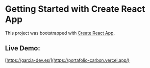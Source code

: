 # Getting Started with Create React App

This project was bootstrapped with [Create React App](https://github.com/facebook/create-react-app).

## Live Demo:

[https://garcia-dev.es/](https://portafolio-carbon.vercel.app/)
